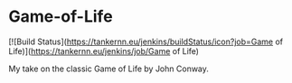 # Game-of-Life
[![Build Status](https://tankernn.eu/jenkins/buildStatus/icon?job=Game of Life)](https://tankernn.eu/jenkins/job/Game of Life)

My take on the classic Game of Life by John Conway.
